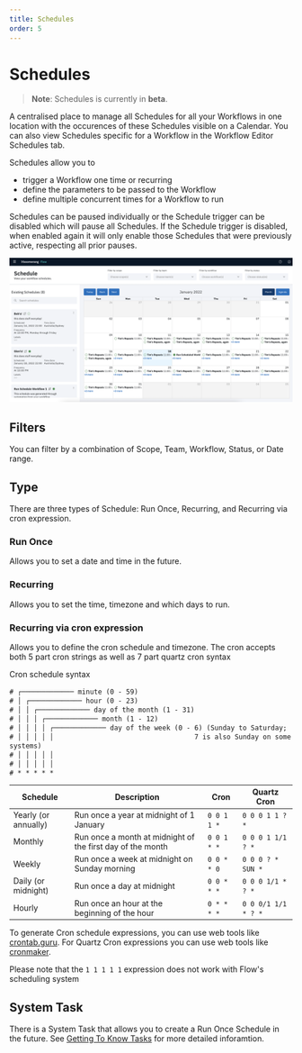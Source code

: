 ```yaml
---
title: Schedules
order: 5
---
```


# Schedules

> **Note**: Schedules is currently in **beta**.

A centralised place to manage all Schedules for all your Workflows in one location with the occurences of these Schedules visible on a Calendar. You can also view Schedules specific for a Workflow in the Workflow Editor Schedules tab.

Schedules allow you to

- trigger a Workflow one time or recurring
- define the parameters to be passed to the Workflow
- define multiple concurrent times for a Workflow to run

Schedules can be paused individually or the Schedule trigger can be disabled which will pause all Schedules. If the Schedule trigger is disabled, when enabled again it will only enable those Schedules that were previously active, respecting all prior pauses.

![Schedules](./assets/img/schedules-home.png)

## Filters

You can filter by a combination of Scope, Team, Workflow, Status, or Date range.

## Type

There are three types of Schedule: Run Once, Recurring, and Recurring via cron expression.

### Run Once

Allows you to set a date and time in the future.

### Recurring

Allows you to set the time, timezone and which days to run.

### Recurring via cron expression

Allows you to define the cron schedule and timezone. The cron accepts both 5 part cron strings as well as 7 part quartz cron syntax

Cron schedule syntax

```
# ┌───────────── minute (0 - 59)
# │ ┌───────────── hour (0 - 23)
# │ │ ┌───────────── day of the month (1 - 31)
# │ │ │ ┌───────────── month (1 - 12)
# │ │ │ │ ┌───────────── day of the week (0 - 6) (Sunday to Saturday;
# │ │ │ │ │                                   7 is also Sunday on some systems)
# │ │ │ │ │
# │ │ │ │ │
# * * * * *
```

| Schedule             | Description                                                | Cron        | Quartz Cron         |
| -------------------- | ---------------------------------------------------------- | ----------- | ------------------- |
| Yearly (or annually) | Run once a year at midnight of 1 January                   | `0 0 1 1 *` | `0 0 0 1 1 ? *`     |
| Monthly              | Run once a month at midnight of the first day of the month | `0 0 1 * *` | `0 0 0 1 1/1 ? *`   |
| Weekly               | Run once a week at midnight on Sunday morning              | `0 0 * * 0` | `0 0 0 ? * SUN *`   |
| Daily (or midnight)  | Run once a day at midnight                                 | `0 0 * * *` | `0 0 0 1/1 * ? *`   |
| Hourly               | Run once an hour at the beginning of the hour              | `0 * * * *` | `0 0 0/1 1/1 * ? *` |

To generate Cron schedule expressions, you can use web tools like [crontab.guru](https://https://crontab.guru/). For Quartz Cron expressions you can use web tools like [cronmaker](http://www.cronmaker.com/).

Please note that the `1 1 1 1 1` expression does not work with Flow's scheduling system

## System Task

There is a System Task that allows you to create a Run Once Schedule in the future. See [Getting To Know Tasks](../fundamentals/tasks) for more detailed inforamtion.
